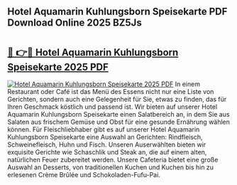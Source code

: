 ## Hotel Aquamarin Kuhlungsborn Speisekarte PDF Download Online 2025 BZ5Js

# <h2><a href="http://gc6iho.nevu.top/?p=Hotel+Aquamarin+Kuhlungsborn+Speisekarte">🔗 👉🔴 Hotel Aquamarin Kuhlungsborn Speisekarte 2025 PDF</a></h2>

[![Hotel Aquamarin Kuhlungsborn Speisekarte 2025 PDF](https://i.imgur.com/dBaPXMq.png)](http://gc6iho.nevu.top/?p=Hotel+Aquamarin+Kuhlungsborn+Speisekarte)
In einem Restaurant oder Café ist das Menü des Essens nicht nur eine Liste von Gerichten, sondern auch eine Gelegenheit für Sie, etwas zu finden, das für Ihren Geschmack köstlich und passend ist. Wir bieten auf unserer Hotel Aquamarin Kuhlungsborn Speisekarte einen Salatbereich an, in dem Sie aus Salaten aus frischem Gemüse und Obst für eine gesunde Ernährung wählen können. Für Fleischliebhaber gibt es auf unserer Hotel Aquamarin Kuhlungsborn Speisekarte eine Auswahl an Gerichten: Rindfleisch, Schweinefleisch, Huhn und Fisch. Unseren Auserwählten bieten wir exquisite Gerichte wie Schaschlik und Steak an, die auf einem alten, natürlichen Feuer zubereitet werden. Unsere Cafeteria bietet eine große Auswahl an Desserts, von traditionellen Kuchen und Kuchen bis hin zu erlesenen Crème Brûlée und Schokoladen-Fufu-Pai.
